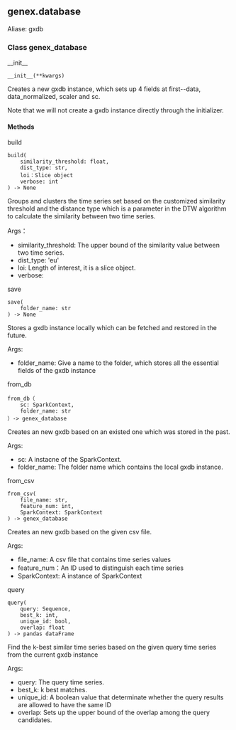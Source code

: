 ## genex.database

Aliase: gxdb

### Class genex_database

\_\_init__

```
__init__(**kwargs)
```
Creates a new gxdb instance, which sets up 4 fields at first--data, data_normalized, scaler and sc.

Note that we will not create a gxdb instance directly through the initializer.
#### Methods

build
```
build(
    similarity_threshold: float,
    dist_type: str,
    loi：Slice object
    verbose: int
) -> None
```
Groups and clusters the time series set based on the customized similarity threshold and the distance type which is a parameter in the DTW algorithm to calculate the similarity between two time series.

Args：
- similarity_threshold: The upper bound of the similarity value between two time series.
- dist_type: 'eu'
- loi: Length of interest, it is a slice object.
- verbose:

save
```
save(
    folder_name: str
) -> None
```
Stores a gxdb instance locally which can be fetched and restored in the future. 

Args:
- folder_name: Give a name to the folder, which stores all the essential fields of the gxdb instance

from_db
```
from_db（
    sc: SparkContext,
    folder_name: str
）-> genex_database
```
Creates an new gxdb based on an existed one which was stored in the past.

Args:
- sc: A instacne of the SparkContext.
- folder_name: The folder name which contains the local gxdb instance.
    
from_csv
```
from_csv(
    file_name: str,
    feature_num: int,
    SparkContext: SparkContext
) -> genex_database

```
Creates an new gxdb based on the given csv file.

Args:
- file_name: A csv file that contains time series values
- feature_num：An ID used to distinguish each time series
- SparkContext: A instance of SparkContext

query
```
query(
    query: Sequence,
    best_k: int,
    unique_id: bool,
    overlap: float
) -> pandas dataFrame
```
Find the k-best similar time series based on the given query time series from the current gxdb instance

Args:
- query: The query time series. 
- best_k: k best matches.
- unique_id: A boolean value that determinate whether the query results are allowed to have the same ID
- overlap: Sets up the upper bound of the overlap among the query candidates.
